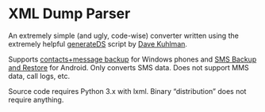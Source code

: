XML Dump Parser
===============

An extremely simple (and ugly, code-wise) converter written using the extremely helpful [generateDS](https://pythonhosted.org/generateDS/) script by [Dave Kuhlman](http://www.davekuhlman.org/).

Supports [contacts+message backup](https://www.microsoft.com/en-us/store/p/contacts-message-backup/9nblgggz57gm) for Windows phones and [SMS Backup and Restore](https://play.google.com/store/apps/details?id=com.riteshsahu.SMSBackupRestore) for Android. Only converts SMS data. Does not support MMS data, call logs, etc.

Source code requires Python 3.x with lxml. Binary “distribution” does not require anything.